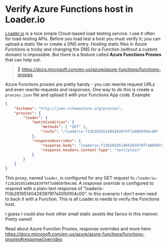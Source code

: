# Verify Azure Functions host in Loader.io

[Loader.io](https://loader.io/) is a nice simple Cloud-based load-testing service. I use it often for load-testing APIs. Before you load test a host you must verify it; you can upload a static file or create a DNS entry. Hosting static files in Azure Functions is tricky and changing the DNS for a Function (without a custom domain) is impossible. But there is a feature called **Azure Functions Proxies** that can help out.

> 📖 <https://docs.microsoft.com/en-us/azure/azure-functions/functions-proxies>

Azure Functions proxies are pretty handy - you can rewrite request URLs and even rewrite requests and responses. One way to do this is create a `proxies.json` file and upload it with your Functions App code. Example: 

```json
{
    "$schema": "http://json.schemastore.org/proxies",
    "proxies": {
        "loader": {
            "matchCondition": {
                "methods": [ "GET" ],
                "route": "/loaderio-f13b281951404283979f7a0050f04c00"
            },
            "responseOverrides": {
                "response.body": "loaderio-f13b281951404283979f7a0050f04c00",
                "response.headers.Content-Type": "text/plain"
            }
        }
    }
}
```

This proxy, named `loader`, is configured for any GET request to `/loaderio-f13b281951404283979f7a0050f04c00`. A _response override_ is configured to respond with a plain-text response of "loaderio-f13b281951404283979f7a0050f04c00". In this scenario I don't even need to back it with a Function. This is all Loader.io needs to verify the Functions host.

I guess I could also host other small static assets like favico in this manner. Pretty sweet!

Read about Azure Function Proxies, response overrides and more here: <https://docs.microsoft.com/en-us/azure/azure-functions/functions-proxies#responseOverrides>
